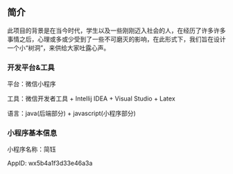 ## 简介

此项目的背景是在当今时代，学生以及一些刚刚迈入社会的人，在经历了许多许多事情之后，心理或多或少受到了一些不可磨灭的影响，在此形式下，我们旨在设计一个小“树洞”，来供给大家吐露心声。

### 开发平台&工具

平台：微信小程序

工具：微信开发者工具 + Intellij IDEA + Visual Studio + Latex

语言：java(后端部分) + javascript(小程序部分)

### 小程序基本信息

小程序名称：简钰

AppID: wx5b4a1f3d33e46a3a

